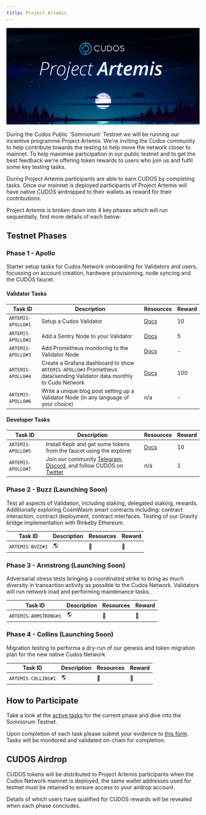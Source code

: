 ```yaml
---
title: Project Artemis
---
```


![Project Artemis](./project-artemis.jpeg)

During the Cudos Public 'Somniorum' Testnet we will be running our incentive programme Project Artemis. We're inviting the Cudos community to help contribute towards the testing to help move the network closer to mainnet. To help maximise participation in our public testnet and to get the best feedback we're offering token rewards to users who join us and fulfil some key testing tasks.

During Project Artemis participants are able to earn CUDOS by completing tasks. Once our mainnet is deployed participants of Project Artemis will have native CUDOS airdropped to their wallets as reward for their contributions.

Project Artemis is broken down into 4 key phases which will run sequentially, find more details of each below:

## Testnet Phases

### Phase 1 - Apollo

Starter setup tasks for Cudos Network onboarding for Validators and users, focussing on account creation, hardware provisioning, node syncing and the CUDOS faucet.

#### Validator Tasks

|**Task ID**|**Description**|**Resources**|**Reward**|
| - | - | - | - |
|`ARTEMIS-APOLLO#1`|Setup a Cudos Validator|[Docs](/build/#how-to-run-a-cudos-validator-node)|10|
|`ARTEMIS-APOLLO#2`|Add a Sentry Node to your Validator|[Docs](/build/#run-a-sentry-node)|5|
|`ARTEMIS-APOLLO#3`|Add Prometheus monitoring to the Validator Node|[Docs](https://prometheus.io/docs/prometheus/latest/getting_started/)|-|
|`ARTEMIS-APOLLO#4`|Create a Grafana dashboard to show `ARTEMIS-APOLLO#3` Prometheus data/sending Validator data monthly to Cudo Network|[Docs](https://prometheus.io/docs/visualization/grafana/)|100|
|`ARTEMIS-APOLLO#6`|Write a unique blog post setting up a Validator Node (in any language of your choice)|n/a|-|

#### Developer Tasks

|**Task ID**|**Description**|**Resources**|**Reward**|
| - | - | - | - |
|`ARTEMIS-APOLLO#5`|Install Keplr and get some tokens from the faucet using the explorer|[Docs](/build/account-setup.html)|10|
|`ARTEMIS-APOLLO#7`|Join our community [Telegram](https://t.me/cudostelegram), [Discord](https://discord.com/invite/NUmUXEmvBn), and follow CUDOS on [Twitter](https://twitter.com/CUDOS_)|n/a|1|

### Phase 2 - Buzz (Launching Soon)

Test all aspects of Validation, including staking, delegated staking, rewards. Additionally exploring CosmWasm smart contracts including: contract interaction, contract deployment, contract interfaces. Testing of our Gravity bridge implementation with Rinkeby Ethereum.

|**Task ID**|**Description**|**Resources**|**Reward**|
| - | - | - | - |
|`ARTEMIS-BUZZ#1`| 🌎 | 🚀 | 🌝 |

### Phase 3 - Armstrong (Launching Soon)

Adversarial stress tests bringing a coordinated strike to bring as much diversity in transaction activity as possible to the Cudos Network. Validators will run network load and performing maintenance tasks.

|**Task ID**|**Description**|**Resources**|**Reward**|
| - | - | - | - |
|`ARTEMIS-ARMSTRONG#1`| 🌎 | 🚀 | 🌝 |

### Phase 4 - Collins (Launching Soon)

Migration testing to performa a dry-run of our genesis and token migration plan for the new native Cudos Network

|**Task ID**|**Description**|**Resources**|**Reward**|
| - | - | - | - |
|`ARTEMIS-COLLINS#1`| 🌎 | 🚀 | 🌝 |

## How to Participate

Take a look at the [active tasks](#tasks) for the current phase and dive into the Somniorum Testnet.

Upon completion of each task please submit your evidence to [this form](https://docs.google.com/forms/d/e/1FAIpQLSdsGDUvtF70O1LLMWsKhNTVmiW_HzodGDFRgW-6YLYloA3hdg/viewform?usp=sf_link). Tasks will be monitored and validated on-chain for completion.

## CUDOS Airdrop

CUDOS tokens will be distributed to Project Artemis participants when the Cudos Network mainnet is deployed, the same wallet addresses used for testnet *must* be retained to ensure access to your airdrop account.

Details of which users have qualified for CUDOS rewards will be revealed when each phase concludes.
